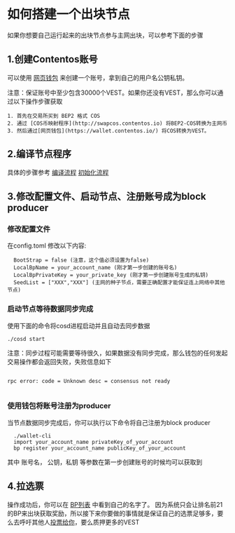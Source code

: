 # 如何搭建一个出块节点


如果你想要自己运行起来的出块节点参与主网出块，可以参考下面的步骤

## 1.创建Contentos账号

可以使用 [网页钱包](https://wallet.contentos.io/) 来创建一个账号，拿到自己的用户名公钥私钥。

注意：保证账号中至少包含30000个VEST。如果你还没有VEST，那么你可以通过以下操作步骤获取

```
1. 首先在交易所买到 BEP2 格式 COS
2. 通过 [COS币映射程序](http://swapcos.contentos.io) 将BEP2-COS转换为主网币
3. 然后通过[网页钱包](https://wallet.contentos.io/) 将COS转换为VEST。
```

## 2.编译节点程序

具体的步骤参考
[编译流程](https://github.com/coschain/contentos-go#building-the-source)
[初始化流程](https://github.com/coschain/contentos-go#initialization)

## 3.修改配置文件、启动节点、注册账号成为block producer

### 修改配置文件

在config.toml 修改以下内容:
```
  BootStrap = false (注意，这个值必须设置为false)
  LocalBpName = your_account_name (刚才第一步创建的账号名)
  LocalBpPrivateKey = your_private_key (刚才第一步创建账号生成的私钥)
  SeedList = ["XXX","XXX"] (主网的种子节点，需要正确配置才能保证连上网络中其他节点)
```

### 启动节点等待数据同步完成
使用下面的命令将cosd进程启动并且自动去同步数据

```
./cosd start

```

注意：同步过程可能需要等待很久，如果数据没有同步完成，那么钱包的任何发起交易操作都会返回失败，失败信息如下

```

rpc error: code = Unknown desc = consensus not ready
	
```

### 使用钱包将账号注册为producer

当节点数据同步完成后，你可以执行以下命令将自己注册为block producer
```
  ./wallet-cli
  import your_account_name privateKey_of_your_account
  bp register your_account_name publicKey_of_your_account
```
其中 账号名， 公钥，私钥 等参数在第一步创建账号的时候均可以获取到

## 4.拉选票
操作成功后，你可以在 [BP列表](https://explorer.contentos.io/#/bp/) 中看到自己的名字了。 因为系统只会让排名前21的BP来出块获取奖励，所以接下来你要做的事情就是保证自己的选票足够多，要么去呼吁其他人[投票给你](https://wallet.contentos.io/#/bpvote)，要么质押更多的VEST